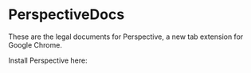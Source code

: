 # PerspectiveDocs

These are the legal documents for Perspective, a new tab extension for Google Chrome.

Install Perspective here:
